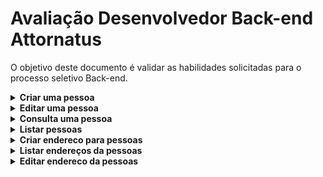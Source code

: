 # Avaliação Desenvolvedor Back-end Attornatus

O objetivo deste documento é validar as habilidades solicitadas para o processo seletivo Back-end.

<details>
<summary><b>Criar uma pessoa</b></summary>

#### Rota para criar pessoa. `POST` `/v1/pessoas`

Dados de entrada:
```json
	{
		"nome": "Gregorio",
		"dataNascimento": "01/01/1900",
		"enderecos": [
			{
				"logradouro": "Rua X",
				"cep": "41000-000",
				"numero": 100,
				"cidade": "Salvador",
				"principal": true
			}
		]
	}
```

Dados de saida: `Status code` `201`
```json
{
	"id": 1,
	"nome": "Gregorio",
	"dataNascimento": "01/01/1900",
	"enderecos": [
		{
			"id": 1,
			"logradouro": "Rua X",
			"cep": "41000-000",
			"numero": 100,
			"cidade": "Salvador",
			"principal": true
		}
	]
}
```
</details>

<details>
<summary><b>Editar uma pessoa</b></summary>
#### Rota para editar as informações somente da pessoa. `PATH` `/v1/pessoas/:id`

Dados de entrada:
```json
{
	"nome": "Gregorio Santos",
	"dataNascimento": "01/01/2000"
}
```
Dados de saida: `Status code` `200`
```json
{
	"id": 1,
	"nome": "Gregorio Santos",
	"dataNascimento": "01/01/2000",
	"enderecos": null
}
```
Dados de saida: `Status code` `404`
```json
{
	"titulo": "NOT FOUND",
	"status": 404,
	"menssagem": "Pessoa com ID: 12 não encontrado."
}
```
</details>

<details>
<summary><b>Consulta uma pessoa</b></summary>
#### Rota para consulta uma pessoa. `GET` `/v1/pessoas/:id`


Dados de saida: `Status code` `200`
```json
{
	"id": 1,
	"nome": "Gregorio Santos",
	"dataNascimento": "01/01/2000",
	"enderecos": [
		{
			"id": 1,
			"logradouro": "Rua X",
			"cep": "41000-000",
			"numero": 100,
			"cidade": "Salvador",
			"principal": true
		}
	]
}
```
Dados de saida: `Status code` `404`
```json
{
	"titulo": "NOT FOUND",
	"status": 404,
	"menssagem": "Pessoa com ID: 12 não encontrado."
}
```
</details>

<details>
<summary><b>Listar pessoas</b></summary>
#### Rota para listar pessoas. `GET` `/v1/pessoas/`

Dados de saida: `Stattus code` `200`
```json
[
	{
		"id": 1,
		"nome": "Gregorio Santos",
		"dataNascimento": "01/01/2000",
		"enderecos": [
			{
				"id": 1,
				"logradouro": "Rua X",
				"cep": "41000-000",
				"numero": 100,
				"cidade": "Salvador",
				"principal": true
			}
		]
	},
	{
		"id": 2,
		"nome": "Gregorio",
		"dataNascimento": "01/01/1900",
		"enderecos": [
			{
				"id": 2,
				"logradouro": "Rua X",
				"cep": "41000-000",
				"numero": 100,
				"cidade": "Salvador",
				"principal": true
			}
		]
	}
]
```
</details>

<details>
<summary><b>Criar endereco para pessoas</b></summary>
#### Rota para criar endereço para pessoa. `POST` `/v1/pessoas/:id/enderecos`

Dados de entrada:
```json
	{
		"logradouro": "Rua Z",
		"cep": "41.230-355",
		"numero": 135,
		"cidade": "Salvador"
	}
```
Dados de saida: `Status code` `201`
```json
		{
			"id": 3,
			"logradouro": "Rua Z",
			"cep": "41.230-355",
			"numero": 135,
			"cidade": "Salvador",
			"principal": false
		}
```
Dados de saida: `Status code` `404`
```json
{
	"titulo": "NOT FOUND",
	"status": 404,
	"menssagem": "Pessoa com ID: 12 não encontrado."
}
```
</details>

<details>
<summary><b>Listar endereços da pessoas</b></summary>
#### Rota para listar endereços para pessoa. `GET` `/v1/pessoas/:id/enderecos`

Dados de saida: `Stattus code` `200`
```json
[
	{
		"id": 1,
		"logradouro": "Rua X",
		"cep": "41000-000",
		"numero": 100,
		"cidade": "Salvador",
		"principal": true
	},
	{
		"id": 3,
		"logradouro": "Rua Z",
		"cep": "41.230-355",
		"numero": 135,
		"cidade": "Salvador",
		"principal": false
	}
]
```
Dados de saida: `Status code` `404`
```json
{
	"titulo": "NOT FOUND",
	"status": 404,
	"menssagem": "Pessoa com ID: 12 não encontrado."
}
```
</details>

<details>
<summary><b>Editar endereco da pessoas</b></summary>
#### Rota para editar as informações do endereço da pessoa. `PATH` `/v1/pessoas/:id/enderecos/:id`

Dados de entrada: 
```json
{
		"logradouro":"Rua Coronel João",
		"cep":"41.230-344",
		"numero":135,
		"cidade": "Daqui Salvador",
		"principal": true
}
```
Dados de saida: `Stattus code` `200`
```json
{
	"id": 3,
	"logradouro": "Rua Coronel João Willy",
	"cep": "41.230-344",
	"numero": 135,
	"cidade": "Salvador",
	"principal": true
}
```
Dados de saida: `Status code` `404`
```json
{
	"titulo": "NOT FOUND",
	"status": 404,
	"menssagem": "Pessoa com ID: 12 não encontrado."
}
```
Dados de saida: `Status code` `404`
```json
{
	"titulo": "NOT FOUND",
	"status": 404,
	"menssagem": "Endereco com ID: 10 não encontrado."
}
```
</details>
